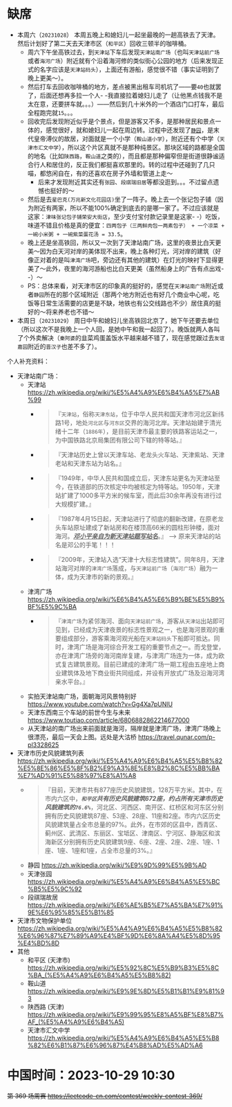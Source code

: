 
# 缺席

- 本周六（`20231028`） 本周五晚上和媳妇儿一起坐最晚的一趟高铁去了天津。然后计划好了第二天去天津市区（`和平区`）回收三顿半的咖啡桶。
  * 周六下午坐高铁过去，到`天津站`下车后发现`天津站南广场`（也叫`天津站前广场`或者`海河广场`）附近就有个沿着海河修的类似街心公园的地方（后来发现正式的名字应该是`天津站码头`），上面还有游船，感觉很不错（事实证明到了晚上更美～）。
  * 然后打车去回收咖啡桶的地方，差点被黑出租车司机坑了——要`40`也就罢了，后面还想再多拉一个人- -我直接拉着媳妇儿走了（让他黑点钱我不是太在意，还要拼车就。。。）——然后到几十米外的一个酒店门口打车，最后全程跑完就`15`。。。
  * 回收完后发现附近似乎是个景点，但是游客又不多，是那种居民和景点一体的，感觉很好，就和媳妇儿一起在周边转。过程中还发现了[`静园`](https://baike.baidu.com/item/%E9%9D%99%E5%9B%AD/1097540)，是末代皇帝溥仪的故居，对面就是一个小学（`鞍山道小学`），附近还有个中学（`天津市汇文中学`），所以这个片区真就不是那种纯景区。那块区域的路都是全国的地名（比如`陕西路`，`鞍山道`之类的），而且都是那种偏窄但是街道很静谧适合行人和居住的，反正我们都挺喜欢那里的。转的过程中还碰到了几只喵，都悠闲自在，有的还喜欢在房子外墙和管道上走～
    + 后来才发现附近其实还有`张园`、`段祺瑞旧居`等都没逛到。。。不过留点遗憾也挺好的～
  * 然后是去`星巴克(万兆新文化花园店)`坐了一阵子。晚上去一个张记包子铺（因为附近有两家，所以不能100%确定到底去的是哪一家了。不过应该就是这家：`津味张记包子铺荣安大街店`，至少支付宝付款记录里是这家- -）吃饭，味道不错且价格是真的便宜：`四两包子（三两鲜肉包一两素包子） + 一个凉菜 + 一碗小米粥 + 一碗紫菜蛋花汤 = 33.5`。
  * 晚上还是坐高铁回，所以又一次到了天津站南广场，这里的夜景比白天更美～因为白天河对岸的美体现不出来，晚上各种灯光，河对岸的建筑（好像正对着的是叫`津湾广场`吧，旁边还有其他的建筑）在灯光的映衬下显得更美了～此外，夜里的海河游船也比白天更美（虽然船身上的广告有点出戏- -）～
  * PS：总体来看，对天津市区的印象真的挺好的，感觉在`天津站南广场`附近或者`静园`所在的那个区域附近（那两个地方附近也有好几个商业中心呢，吃饭等日常生活需要的店更是不缺，地铁也有公交线路也不少）居住真的挺好的～将来养老也不错～
- 本周日（`20231029`） 周日中午和媳妇儿坐高铁回北京了，她下午还要去单位（所以这次不是我晚上一个人回，是她中午和我一起回了）。晚饭就两人各叫了个外卖解决（`秦阿婆`的韭菜鸡蛋盖饭水平越来越不错了，现在感觉跟过去`友谊嘉园`附近的`晋汉子`也差不多了）。

个人补充资料：
- 天津站南广场：
  * 天津站 https://zh.wikipedia.org/wiki/%E5%A4%A9%E6%B4%A5%E7%AB%99
    + > 『`天津站`，俗称`天津东站`，位于中华人民共和国天津市河北区新纬路1号，地处`河北区`与`河东区`交界的海河北岸。天津站始建于清光绪十二年（`1886年`），是目前天津市最主要的铁路客运站之一，为中国铁路北京局集团有限公司下辖的特等站。』
    + > 『天津站历史上曾以天津车站、老龙头火车站、天津紫站、天津老站和天津东站为站名。』
    + > 『1949年，中华人民共和国成立后，天津东站更名为天津站至今，在铁道部的历次核定中均被核定为特等站。1950年，天津站扩建了1000多平方米的候车室，而此后30余年再没有进行过大规模扩建。』
    + > 『1987年4月15日起，天津站进行了彻底的翻新改建，在原老龙头车站原址建成了新站房和在楼顶高66米的圆柱形钟楼，面对海河。***<ins>邓小平亲自为新天津站题写站名</ins>***。』  -->  原来天津站的站名是邓公的手笔！！！
    + > 『2009年，天津站入选“天津十大标志性建筑”。同年8月，天津站海河对岸的`津湾广场`落成，与`天津站前广场`（`海河广场`）融为一体，成为天津市的新的景观。』
  * 津湾广场 https://zh.wikipedia.org/wiki/%E6%B4%A5%E6%B9%BE%E5%B9%BF%E5%9C%BA
    + > 『`津湾广场`为紧邻海河、面向`天津站前广场`，游客从`天津站`出站即可见到，已经成为天津夜景的标志性景观之一，也是海河景观的重要组成部分，游客乘海河观光船在`天津站码头`下船即可抵达。同时，津湾广场是海河综合开发工程的重要节点之一。而戈登堂，亦在津湾广场旁的海河南岸复建，与津湾广场连为一体，成为欧式复古建筑景观。目前已建成的津湾广场一期工程由五座地上商业建筑体及地下商业街共同组成，并设有开放式广场及沿海河湾亲水平台。』
  * 实拍天津站南广场，面朝海河风景特别好 https://www.youtube.com/watch?v=Gg4Xa7pUNlU
  * 天津东西南三个车站的前世今生与未来 https://www.toutiao.com/article/6806882862214677000
  * 从天津站的南广场出来前面就是海河，隔岸就是津湾广场，津湾广场晚上很漂亮，最后一天会上图。远处是大沽桥 https://travel.qunar.com/p-pl3328625
- 天津市历史风貌建筑列表 https://zh.wikipedia.org/wiki/%E5%A4%A9%E6%B4%A5%E5%B8%82%E5%8E%86%E5%8F%B2%E9%A3%8E%E8%B2%8C%E5%BB%BA%E7%AD%91%E5%88%97%E8%A1%A8
  * > 『目前，天津市共有877座历史风貌建筑，128万平方米。其中，在市内六区中，***`和平区`共有历史风貌建筑672座，约占所有天津市历史风貌建筑的`76.6%`***，河北区、河西区、南开区、红桥区和河东区分别拥有历史风貌建筑87座、53座、28座、11座和2座。市内六区历史风貌建筑量占全市总量的97%。此外，在市郊的区县中，西青区、蓟州区、武清区、东丽区、宝坻区、津南区、宁河区、静海区和滨海新区分别拥有历史风貌建筑9座、6座、2座、2座、2座、1座、1座、1座、1座和1座，占全市总量的3%。』
  * 静园 https://zh.wikipedia.org/wiki/%E9%9D%99%E5%9B%AD
  * 天津张园 https://zh.wikipedia.org/wiki/%E5%A4%A9%E6%B4%A5%E5%BC%B5%E5%9C%92
  * 段祺瑞故居 https://zh.wikipedia.org/wiki/%E6%AE%B5%E7%A5%BA%E7%91%9E%E6%95%85%E5%B1%85
- 天津市文物保护单位 https://zh.wikipedia.org/wiki/%E5%A4%A9%E6%B4%A5%E5%B8%82%E6%96%87%E7%89%A9%E4%BF%9D%E6%8A%A4%E5%8D%95%E4%BD%8D
- 其他
  * 和平区 (天津市) https://zh.wikipedia.org/wiki/%E5%92%8C%E5%B9%B3%E5%8C%BA_(%E5%A4%A9%E6%B4%A5%E5%B8%82)
  * 鞍山道 https://zh.wikipedia.org/wiki/%E9%9E%8D%E5%B1%B1%E9%81%93
  * 陕西路 (天津) https://zh.wikipedia.org/wiki/%E9%99%95%E8%A5%BF%E8%B7%AF_(%E5%A4%A9%E6%B4%A5)
  * 天津市汇文中学 https://zh.wikipedia.org/wiki/%E5%A4%A9%E6%B4%A5%E5%B8%82%E6%B1%87%E6%96%87%E4%B8%AD%E5%AD%A6

# 中国时间：2023-10-29 10:30

~~第 369 场周赛 https://leetcode-cn.com/contest/weekly-contest-369/~~
